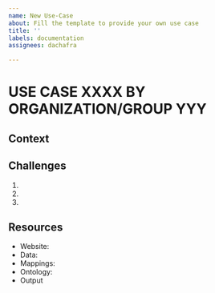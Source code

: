 ```yaml
---
name: New Use-Case
about: Fill the template to provide your own use case
title: ''
labels: documentation
assignees: dachafra

---
```


# USE CASE XXXX BY ORGANIZATION/GROUP YYY

## Context


## Challenges
1.
2.
3. 

## Resources
- Website:
- Data:
- Mappings:
- Ontology:
- Output
